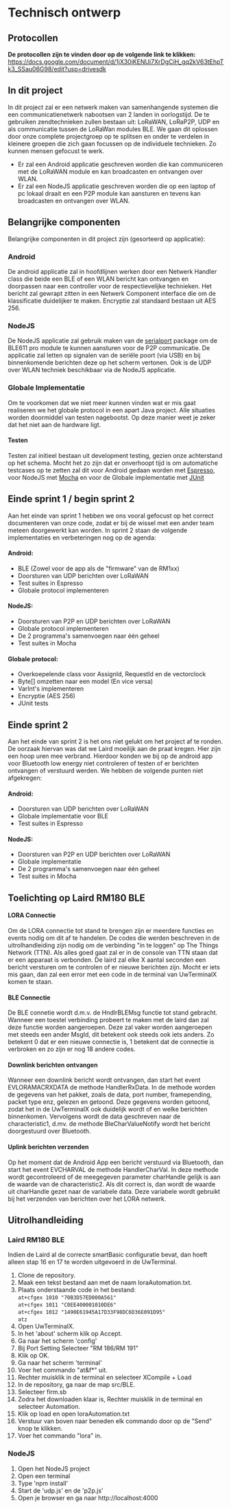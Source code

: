 # Technisch ontwerp

## Protocollen
**De protocollen zijn te vinden door op de volgende link te klikken:**
https://docs.google.com/document/d/1jX30jKENUi7XrDgCiH_gq2kV63tEhpTk3_SSau06G98/edit?usp=drivesdk

## In dit project  
In dit project zal er een netwerk maken van samenhangende systemen die een communicatienetwerk nabootsen van 2 landen in oorlogstijd. De te gebruiken zendtechnieken zullen bestaan uit: LoRaWAN, LoRaP2P, UDP en als communicatie tussen de LoRaWan modules BLE.
We gaan dit oplossen door onze complete projectgroep op te splitsen en onder te verdelen in kleinere groepen die zich gaan focussen op de individuele technieken. Zo kunnen mensen gefocust te werk.
* Er zal een Android applicatie geschreven worden die kan communiceren met de LoRaWAN module en kan broadcasten en ontvangen over WLAN. 
* Er zal een NodeJS applicatie geschreven worden die op een laptop of pc lokaal draait en een P2P module kan aansturen en tevens kan broadcasten en ontvangen over WLAN.

## Belangrijke componenten
Belangrijke componenten in dit project zijn (gesorteerd op applicatie):

### Android
De android applicatie zal in hoofdlijnen werken door een Netwerk Handler class die beide een BLE of een WLAN bericht kan ontvangen en doorpassen naar een controller voor de respectievelijke technieken. Het bericht zal gewrapt zitten in een Netwerk Component interface die om de klassificatie duidelijker te maken. Encryptie zal standaard bestaan uit AES 256.

### NodeJS
De NodeJS applicatie zal gebruik maken van de [serialport](https://www.npmjs.com/package/serialport) package om de BLE611 pro module te kunnen aansturen voor de P2P communicatie. De applicatie zal letten op signalen van de seriële poort (via USB) en bij binnenkomende berichten deze op het scherm vertonen. Ook is de UDP over WLAN techniek beschikbaar via de NodeJS applicatie.

### Globale Implementatie
Om te voorkomen dat we niet meer kunnen vinden wat er mis gaat realiseren we het globale protocol in een apart Java project. Alle situaties worden doormiddel van testen nagebootst. Op deze manier weet je zeker dat het niet aan de hardware ligt.

#### Testen  
Testen zal initieel bestaan uit development testing, gezien onze achterstand op het schema. Mocht het zo zijn dat er onverhoopt tijd is om automatiche testcases op te zetten zal dit voor Android gedaan worden met [Espresso](https://developer.android.com/training/testing/espresso/index.html), voor NodeJS met [Mocha](https://mochajs.org/) en voor de Globale implementatie met [JUnit](https://junit.org/)

## Einde sprint 1 / begin sprint 2
Aan het einde van sprint 1 hebben we ons vooral gefocust op het correct documenteren van onze code, zodat er bij de wissel met een ander team meteen doorgewerkt kan worden. In sprint 2 staan de volgende implementaties en verbeteringen nog op de agenda:  
#### Android:
- BLE (Zowel voor de app als de "firmware" van de RM1xx)
- Doorsturen van UDP berichten over LoRaWAN
- Test suites in Espresso
- Globale protocol implementeren

#### NodeJS:
- Doorsturen van P2P en UDP berichten over LoRaWAN
- Globale protocol implementeren
- De 2 programma's samenvoegen naar één geheel
- Test suites in Mocha

#### Globale protocol:
- Overkoepelende class voor AssignId, RequestId en de vectorclock
- Byte[] omzetten naar een model (En vice versa)
- VarInt's implementeren
- Encryptie (AES 256)
- JUnit tests

## Einde sprint 2
Aan het einde van sprint 2 is het ons niet gelukt om het project af te ronden. De oorzaak hiervan was dat we Laird moeilijk aan de praat kregen. Hier zijn een hoop uren mee verbrand. Hierdoor konden we bij op de android app voor Bluetooth low energy niet controleren of testen of er berichten ontvangen of verstuurd werden.
We hebben de volgende punten niet afgekregen:

#### Android:
- Doorsturen van UDP berichten over LoRaWAN
- Globale implementatie voor BLE
- Test suites in Espresso

#### NodeJS:
- Doorsturen van P2P en UDP berichten over LoRaWAN
- Globale implementatie
- De 2 programma's samenvoegen naar één geheel
- Test suites in Mocha

## Toelichting op Laird RM180 BLE

#### LORA Connectie
Om de LORA connectie tot stand te brengen zijn er meerdere functies en events nodig om dit af te handelen.
De codes die werden beschreven in de uitrolhandleiding zijn nodig om de verbinding "in te loggen" op
The Things Network (TTN). Als alles goed gaat zal er in de console van TTN staan dat er een apparaat
is verbonden. De laird zal elke X aantal seconden een bericht versturen om te controlen of er nieuwe berichten
zijn. Mocht er iets mis gaan, dan zal een error met een code in de terminal van UwTerminalX komen te staan.


#### BLE Connectie
De BLE connetie wordt d.m.v. de HndlrBLEMsg functie tot stand gebracht. Wanneer een toestel verbinding
probeert te maken met de laird dan zal deze functie worden aangeroepen. Deze zal vaker worden aangeroepen
met steeds een ander MsgId, dit betekent ook steeds ook iets anders. Zo betekent 0 dat er een nieuwe
connectie is, 1 betekent dat de connectie is verbroken en zo zijn er nog 18 andere codes.


#### Downlink berichten ontvangen
Wanneer een downlink bericht wordt ontvangen, dan start het event EVLORAMACRXDATA de methode HandlerRxData. 
In de methode worden de gegevens van het pakket, zoals de data, port number, framepending, packet type enz, 
gelezen en getoond. Deze gegevens worden getoond, zodat het in de UwTerminalX ook duidelijk wordt of en 
welke berichten binnenkomen.
Vervolgens wordt de data geschreven naar de characteristic1, d.mv. de methode BleCharValueNotify wordt het 
bericht doorgestuurd over Bluetooth. 


#### Uplink berichten verzenden
Op het moment dat de Android App een bericht verstuurd via Bluetooth, dan start het event EVCHARVAL de 
methode HandlerCharVal. In deze methode wordt gecontroleerd of de meegegeven parameter charHandle gelijk 
is aan de waarde van de characteristic2.
Als dit correct is, dan wordt de waarde uit charHandle gezet naar de variabele data. 
Deze variabele wordt gebruikt bij het verzenden van berichten over het LORA netwerk.


## Uitrolhandleiding

### Laird RM180 BLE
Indien de Laird al de correcte smartBasic configuratie bevat, dan hoeft alleen stap 16 en 17 te worden uitgevoerd in de UwTerminal. </br>
1.  Clone de repository.
2.  Maak een tekst bestand aan met de naam loraAutomation.txt.
3.  Plaats onderstaande code in het bestand:<br/>
`at+cfgex 1010 "70B3D57ED000A561"`<br/>
`at+cfgex 1011 "C0EE400001010DE6"`<br/>
`at+cfgex 1012 "1490E61945A17D33F98DC6D36E091D95"`<br/>
`atz`
4.  Open UwTerminalX.
5.  In het 'about' scherm klik op Accept.
6.  Ga naar het scherm 'config'
7.  Bij Port Setting Selecteer "RM 186/RM 191"
8.  Klik op OK.
9.  Ga naar het scherm 'terminal'
10. Voer het commando "at&f*" uit.
11. Rechter muisklik in de terminal en selecteer XCompile + Load
12. In de repository, ga naar de map src/BLE.
13. Selecteer firm.sb
14. Zodra het downloaden klaar is, Rechter muisklik in de terminal en selecteer Automation.
15. Klik op load en open loraAutomation.txt
16. Verstuur van boven naar beneden elk commando door op de "Send" knop te klikken.
17. Voer het commando "lora" in.

### NodeJS
1. Open het NodeJS project
2. Open een terminal
3. Type 'npm install'
4. Start de 'udp.js' en de 'p2p.js'
5. Open je browser en ga naar http://localhost:4000
